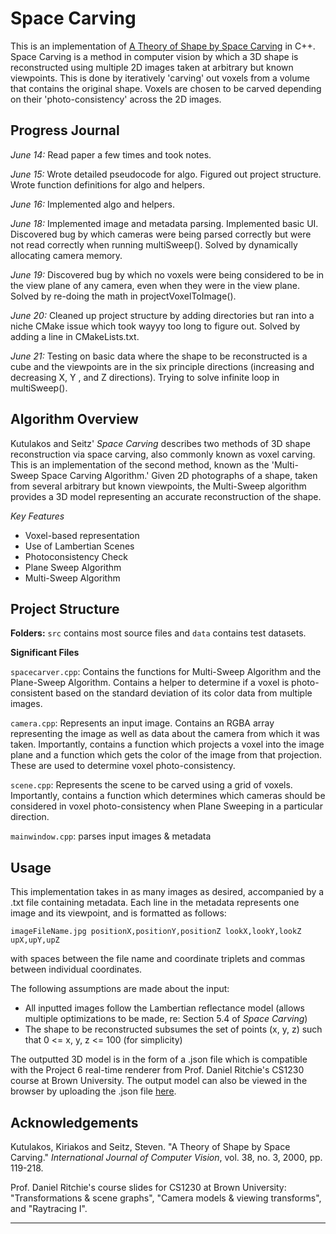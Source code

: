 # Space Carving

This is an implementation of [A Theory of Shape by Space Carving][1] in C++.
Space Carving is a method in computer vision by which a 3D shape
is reconstructed using multiple 2D images taken at arbitrary but known viewpoints.
This is done by iteratively 'carving' out voxels from a volume that contains the
original shape. Voxels are chosen to be carved depending on their 'photo-consistency'
across the 2D images. 

## Progress Journal
*June 14:* Read paper a few times and took notes.

*June 15:* Wrote detailed pseudocode for algo. Figured out
project structure. Wrote function definitions for algo and helpers.

*June 16:* Implemented algo and helpers.

*June 18:* Implemented image and metadata parsing. Implemented basic UI. Discovered bug by which cameras were being
parsed correctly but were not read correctly when running multiSweep(). Solved by dynamically allocating camera memory.

*June 19:* Discovered bug by which no voxels were being considered to be in the view plane
of any camera, even when they were in the view plane. Solved by re-doing the math in projectVoxelToImage().

*June 20:* Cleaned up project structure by adding directories but ran into a niche CMake issue which took wayyy too long
to figure out. Solved by adding a line in CMakeLists.txt.

*June 21:* Testing on basic data where the shape to be reconstructed is a cube and the viewpoints are in the six
principle directions (increasing and decreasing X, Y , and Z directions). Trying to solve infinite loop in multiSweep(). 

## Algorithm Overview
Kutulakos and Seitz' *Space Carving* describes two methods of 3D shape reconstruction
via space carving, also commonly known as voxel carving. This is an implementation of the
second method, known as the 'Multi-Sweep Space Carving Algorithm.' Given 2D photographs
of a shape, taken from several arbitrary but known viewpoints, the Multi-Sweep algorithm
provides a 3D model representing an accurate reconstruction of the shape.

*Key Features*
* Voxel-based representation
* Use of Lambertian Scenes
* Photoconsistency Check
* Plane Sweep Algorithm
* Multi-Sweep Algorithm

## Project Structure
**Folders:**
`src` contains most source files and `data` contains test datasets.


**Significant Files**

`spacecarver.cpp`: Contains the functions for Multi-Sweep Algorithm and the Plane-Sweep Algorithm. Contains a helper to 
determine if a voxel is photo-consistent based on the standard deviation of its color data from
multiple images. 

`camera.cpp`: Represents an input image. Contains an RGBA array representing the image as well
as data about the camera from which it was taken. Importantly, contains a function which projects a voxel into the image
plane and a function which gets the color of the image from that projection. These are used
to determine voxel photo-consistency.

`scene.cpp`: Represents the scene to be carved using a grid of voxels. Importantly, contains a 
function which determines which cameras should be considered in voxel photo-consistency when
Plane Sweeping in a particular direction.

`mainwindow.cpp`: parses input images & metadata

## Usage
This implementation takes in as many images as desired, accompanied by a .txt file containing
metadata. Each line in the metadata represents one image and its viewpoint, and
is formatted as follows:

    imageFileName.jpg positionX,positionY,positionZ lookX,lookY,lookZ upX,upY,upZ

with spaces between the file name and coordinate triplets and commas between individual coordinates.

The following assumptions are made about the input:
* All inputted images follow the Lambertian reflectance model (allows multiple
optimizations to be made, re: Section 5.4 of *Space Carving*)
* The shape to be reconstructed subsumes the set of points (x, y, z) such that
0 <= x, y, z <= 100 (for simplicity)

The outputted 3D model is in the form of a .json file which is compatible with the Project 6
real-time renderer from Prof. Daniel Ritchie's CS1230 course at Brown University.
The output model can also be viewed in the browser by uploading the .json file
[here][2].


## Acknowledgements
Kutulakos, Kiriakos and Seitz, Steven. "A Theory of Shape by Space Carving."
*International Journal of Computer Vision*, vol. 38, no. 3, 2000, pp. 119-218.

Prof. Daniel Ritchie's course slides for CS1230 at Brown University: "Transformations & scene graphs",
"Camera models & viewing transforms", and "Raytracing I".


---
[1]: https://www.cs.toronto.edu/~kyros/pubs/00.ijcv.carve.pdf
[2]: https://scenes.cs1230.graphics/

